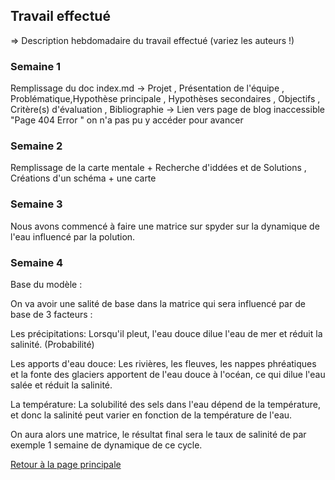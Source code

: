 ## Travail effectué 

=> Description hebdomadaire du travail effectué (variez les auteurs !)

### Semaine 1 
Remplissage du doc index.md -> Projet , Présentation de l'équipe , Problématique,Hypothèse principale , Hypothèses secondaires , Objectifs , Critère(s) d'évaluation , Bibliographie
-> Lien vers page de blog  inaccessible "Page 404  Error " on n'a pas pu y accéder pour  avancer 

### Semaine 2 
Remplissage de la carte mentale + Recherche d'iddées et de Solutions , Créations d'un schéma + une carte 
### Semaine 3
Nous avons commencé à faire une matrice sur spyder sur la dynamique de l'eau influencé par la polution. 

### Semaine 4 
Base du modèle : 

On va avoir une salité de base dans la matrice qui sera influencé par de base de 3 facteurs : 


Les précipitations: Lorsqu'il pleut, l'eau douce dilue l'eau de mer et réduit la salinité. (Probabilité)

Les apports d'eau douce: Les rivières, les fleuves, les nappes phréatiques et la fonte des glaciers apportent de l'eau douce à l'océan, ce qui dilue l'eau salée et réduit la salinité.

La température: La solubilité des sels dans l'eau dépend de la température, et donc la salinité peut varier en fonction de la température de l'eau.

On aura alors une matrice, le résultat final sera le taux de salinité de par exemple 1 semaine de dynamique de ce cycle. 


<a href="index.html"> Retour à la page principale </a>
